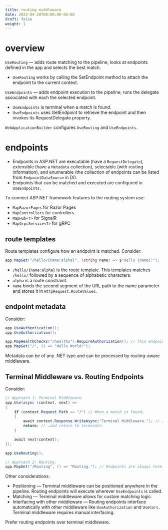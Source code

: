 ```yaml
---
title: routing middleware
date: 2023-04-20T00:00:00-06:00
draft: false
weight: 1
---
```


# overview
`UseRouting` — adds route matching to the pipeline; looks at endpoints defined in the app and selects the best match.
- `UseRouting` works by calling the SetEndpoint method to attach the endpoint to the current context.
	
`UseEndpoints` — adds endpoint execution to the pipeline; runs the delegate associated with each the selected endpoint.
- `UseEndpoints` is terminal when a match is found.
- `UseEndpoints` uses GetEndpoint to retrieve the endpoint and then invokes its RequestDelegate property.

`WebApplicationBuilder` configures `UseRouting` and `UseEndpoints`.

# endpoints
- Endpoints in ASP.NET are executable (have a `RequestDelegate`), extensible (have a `Metadata` collection), selectable (with routing information), and enumerable (the collection of endpoints can be listed from `EndpointDataSource` in DI).
- Endpoints that can be matched and executed are configured in `UseEndpoints.` 

To connect ASP.NET framework features to the routing system use:
- `MapRazorPages` for Razor Pages
- `MapControllers` for controllers
- `MapHub<T>` for SignalR
- `MapGrpcService<T>` for gRPC

## route templates
Route templates configure how an endpoint is matched.  Consider:
```cs
app.MapGet("/hello/{name:alpha}", (string name) => $"Hello {name}!");
```
- `/hello/{name:alpha}` is the route template.  This templates matches `/hello/` followed by a sequence of alphabetic characters.
- `alpha` is a route constraint.
- `name` binds the second segment of the URL path to the name parameter and stores it in `HttpRequest.RouteValues`.

## endpoint metadata
Consider:
```cs
app.UseAuthentication();
app.UseAuthorization();

app.MapHealthChecks("/healthz").RequireAuthorization(); // This endpoint is chained with RequireAuthorization.  The endpoint now contains metadata.
app.MapGet("/", () => "Hello World!");
```
Metadata can be of any .NET type and can be processed by routing-aware middleware.

## Terminal Middleware vs. Routing Endpoints
Consider:
```cs
// Approach 1: Terminal Middleware.
app.Use(async (context, next) =>
{
    if (context.Request.Path == "/") // When a match is found…
    {
        await context.Response.WriteAsync("Terminal Middleware."); // …execute some functionality…
        return; // …and return to terminate.
    }

    await next(context);
});

app.UseRouting();

// Approach 2: Routing.
app.MapGet("/Routing", () => "Routing."); // Endpoints are always terminal.
```
Other considerations:
- Positioning  —  Terminal middleware can be positioned anywhere in the pipeline.  Routing endpoints will execute wherever `UseEndpoints` is called.
- Matching  —  Terminal middleware allows for custom matching logic.
- Interfacing with other middleware  —  Routing endpoints interface automatically with other middleware like `UseAuthorization` and `UseCors.`  Terminal middleware requires manual interfacing.

Prefer routing endpoints over terminal middleware.
